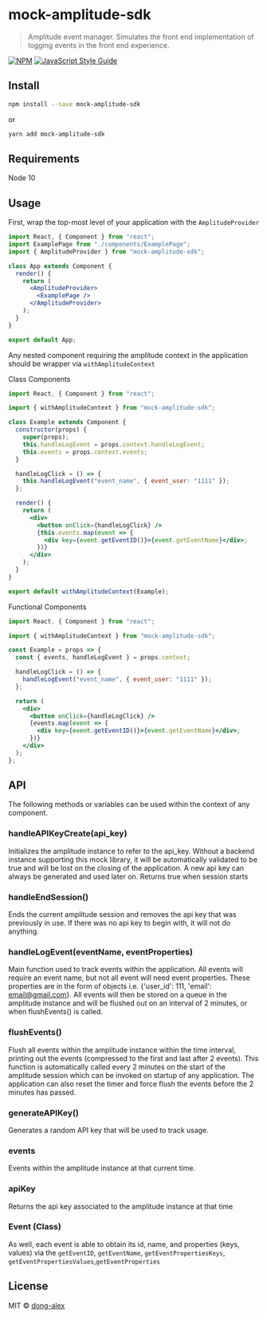 # mock-amplitude-sdk

> Amplitude event manager. Simulates the front end implementation of logging events in the front end experience.

[![NPM](https://img.shields.io/npm/v/mock-amplitude-sdk.svg)](https://www.npmjs.com/package/mock-amplitude-sdk) [![JavaScript Style Guide](https://img.shields.io/badge/code_style-standard-brightgreen.svg)](https://standardjs.com)

## Install

```bash
npm install --save mock-amplitude-sdk
```

or

```bash
yarn add mock-amplitude-sdk
```

## Requirements

Node 10

## Usage

First, wrap the top-most level of your application with the `AmplitudeProvider`

```jsx
import React, { Component } from "react";
import ExamplePage from "./components/ExamplePage";
import { AmplitudeProvider } from "mock-amplitude-sdk";

class App extends Component {
  render() {
    return (
      <AmplitudeProvider>
        <ExamplePage />
      </AmplitudeProvider>
    );
  }
}

export default App;
```

Any nested component requiring the amplitude context in the application should be wrapper via `withAmplitudeContext`

Class Components

```jsx
import React, { Component } from "react";

import { withAmplitudeContext } from "mock-amplitude-sdk";

class Example extends Component {
  constructor(props) {
    super(props);
    this.handleLogEvent = props.context.handleLogEvent;
    this.events = props.context.events;
  }

  handleLogClick = () => {
    this.handleLogEvent("event_name", { event_user: "1111" });
  };

  render() {
    return (
      <div>
        <button onClick={handleLogClick} />
        {this.events.map(event => {
          <div key={event.getEventID()}>{event.getEventName}</div>;
        })}
      </div>
    );
  }
}

export default withAmplitudeContext(Example);
```

Functional Components

```jsx
import React, { Component } from "react";

import { withAmplitudeContext } from "mock-amplitude-sdk";

const Example = props => {
  const { events, handleLogEvent } = props.context;

  handleLogClick = () => {
    handleLogEvent("event_name", { event_user: "1111" });
  };

  return (
    <div>
      <button onClick={handleLogClick} />
      {events.map(event => {
        <div key={event.getEventID()}>{event.getEventName}</div>;
      })}
    </div>
  );
};
```

## API

The following methods or variables can be used within the context of any component.

### handleAPIKeyCreate(api_key)

Initializes the amplitude instance to refer to the api_key. Without a backend instance supporting this mock library, it will be automatically validated to be true and will be lost on the closing of the application. A new api key can always be generated and used later on. Returns true when session starts

### handleEndSession()

Ends the current amplitude session and removes the api key that was previously in use. If there was no api key to begin with, it will not do anything.

### handleLogEvent(eventName, eventProperties)

Main function used to track events within the application. All events will require an event name, but not all event will need event properties. These properties are in the form of objects i.e. {'user_id': 111, 'email': email@gmail.com}. All events will then be stored on a queue in the amplitude instance and will be flushed out on an interval of 2 minutes, or when flushEvents() is called.

### flushEvents()

Flush all events within the amplitude instance within the time interval, printing out the events (compressed to the first and last after 2 events). This function is automatically called every 2 minutes on the start of the amplitude session which can be invoked on startup of any application. The application can also reset the timer and force flush the events before the 2 minutes has passed.

### generateAPIKey()

Generates a random API key that will be used to track usage.

### events

Events within the amplitude instance at that current time.

### apiKey

Returns the api key associated to the amplitude instance at that time

### Event (Class)

As well, each event is able to obtain its id, name, and properties (keys, values) via the `getEventID`, `getEventName`, `getEventPropertiesKeys`, `getEventPropertiesValues`,`getEventProperties`

## License

MIT © [dong-alex](https://github.com/dong-alex)
